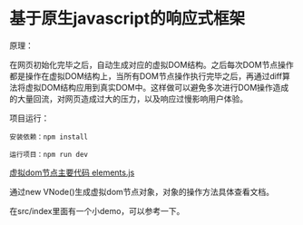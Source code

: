 # 基于原生javascript的响应式框架
原理：
  
在网页初始化完毕之后，自动生成对应的虚拟DOM结构。之后每次DOM节点操作都是操作在虚拟DOM结构上，当所有DOM节点操作执行完毕之后，再通过diff算法将虚拟DOM结构应用到真实DOM中。这样做可以避免多次进行DOM操作造成的大量回流，对网页造成过大的压力，以及响应过慢影响用户体验。

项目运行：
  
	安装依赖：npm install
  
	运行项目：npm run dev

<a href="https://github.com/16hmchen/RScript/blob/master/src/element.js">虚拟dom节点主要代码 elements.js</a>

通过new VNode()生成虚拟dom节点对象，对象的操作方法具体查看文档。

在src/index里面有一个小demo，可以参考一下。
